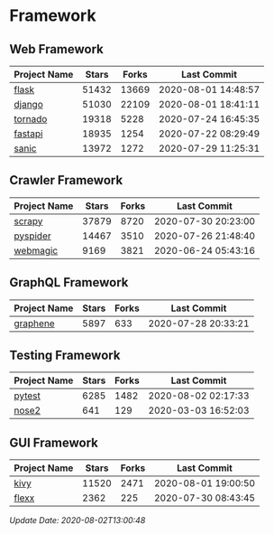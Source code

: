 # Framework

## Web Framework

| Project Name | Stars | Forks | Last Commit |
| ------------ | ----- | ----- | ----------- |
| [flask](https://github.com/pallets/flask) | 51432 | 13669 | 2020-08-01 14:48:57 |
| [django](https://github.com/django/django) | 51030 | 22109 | 2020-08-01 18:41:11 |
| [tornado](https://github.com/tornadoweb/tornado) | 19318 | 5228 | 2020-07-24 16:45:35 |
| [fastapi](https://github.com/tiangolo/fastapi) | 18935 | 1254 | 2020-07-22 08:29:49 |
| [sanic](https://github.com/huge-success/sanic) | 13972 | 1272 | 2020-07-29 11:25:31 |

## Crawler Framework

| Project Name | Stars | Forks | Last Commit |
| ------------ | ----- | ----- | ----------- |
| [scrapy](https://github.com/scrapy/scrapy) | 37879 | 8720 | 2020-07-30 20:23:00 |
| [pyspider](https://github.com/binux/pyspider) | 14467 | 3510 | 2020-07-26 21:48:40 |
| [webmagic](https://github.com/code4craft/webmagic) | 9169 | 3821 | 2020-06-24 05:43:16 |

## GraphQL Framework

| Project Name | Stars | Forks | Last Commit |
| ------------ | ----- | ----- | ----------- |
| [graphene](https://github.com/graphql-python/graphene) | 5897 | 633 | 2020-07-28 20:33:21 |

## Testing Framework

| Project Name | Stars | Forks | Last Commit |
| ------------ | ----- | ----- | ----------- |
| [pytest](https://github.com/pytest-dev/pytest) | 6285 | 1482 | 2020-08-02 02:17:33 |
| [nose2](https://github.com/nose-devs/nose2) | 641 | 129 | 2020-03-03 16:52:03 |

## GUI Framework

| Project Name | Stars | Forks | Last Commit |
| ------------ | ----- | ----- | ----------- |
| [kivy](https://github.com/kivy/kivy) | 11520 | 2471 | 2020-08-01 19:00:50 |
| [flexx](https://github.com/flexxui/flexx) | 2362 | 225 | 2020-07-30 08:43:45 |

*Update Date: 2020-08-02T13:00:48*